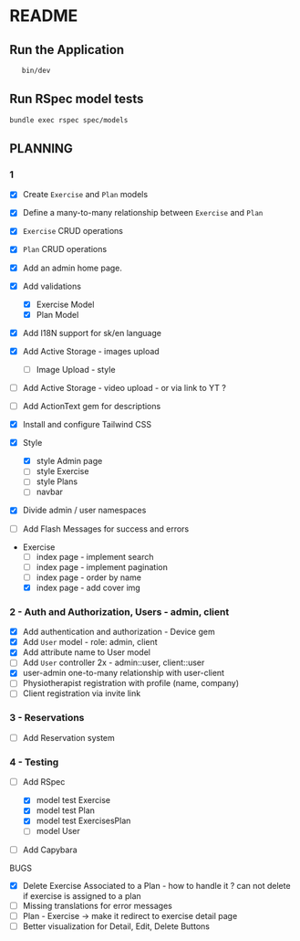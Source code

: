 # README

## Run the Application

```bash
   bin/dev
```

## Run RSpec model tests

```bash
bundle exec rspec spec/models
```

## PLANNING

### 1
- [x] Create `Exercise` and `Plan` models
- [x] Define a many-to-many relationship between `Exercise` and `Plan`
- [x] `Exercise` CRUD operations
- [x] `Plan` CRUD operations
- [x] Add an admin home page.

- [x] Add validations
  - [x] Exercise Model
  - [x] Plan Model

- [x] Add I18N support for sk/en language
- [x] Add Active Storage - images upload
  - [ ] Image Upload - style
- [ ] Add Active Storage - video upload - or via link to YT ?
- [ ] Add ActionText gem for descriptions

- [x] Install and configure Tailwind CSS
- [x] Style
  - [x] style Admin page
  - [ ] style Exercise
  - [ ] style Plans
  - [ ] navbar

- [x] Divide admin / user namespaces
- [ ] Add Flash Messages for success and errors

- Exercise
  - [ ] index page - implement search
  - [ ] index page - implement pagination
  - [ ] index page - order by name
  - [x] index page - add cover img

### 2 - Auth and Authorization, Users - admin, client
- [x] Add authentication and authorization - Device gem
- [x] Add `User` model - role: admin, client
- [x] Add attribute name to User model
- [ ] Add `User` controller 2x - admin::user, client::user
- [x] user-admin one-to-many relationship with user-client
- [ ] Physiotherapist registration with profile (name, company)
- [ ] Client registration via invite link

### 3 - Reservations
- [ ] Add Reservation system

### 4 - Testing
- [ ] Add RSpec
  - [x] model test Exercise
  - [x] model test Plan
  - [x] model test ExercisesPlan
  - [ ] model User
- [ ] Add Capybara


BUGS
- [x] Delete Exercise Associated to a Plan - how to handle it ? can not delete if exercise is assigned to a plan
- [ ] Missing translations for error messages
- [ ] Plan - Exercise -> make it redirect to exercise detail page
- [ ] Better visualization for Detail, Edit, Delete Buttons
